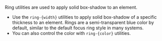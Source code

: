 Ring utilities are used to apply solid box-shadow to an element.

- Use the `ring-{width}` utilities to apply solid box-shadow of a specific thickness to an element. Rings are a semi-transparent blue color by default, similar to the default focus ring style in many systems.
- You can also control the color with `ring-{color}` utilities.
